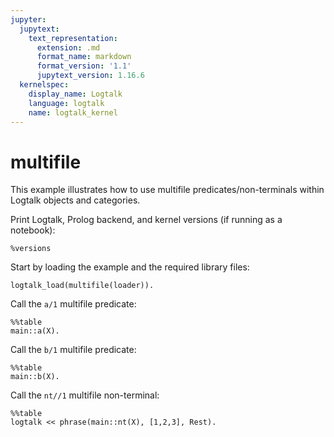 ```yaml
---
jupyter:
  jupytext:
    text_representation:
      extension: .md
      format_name: markdown
      format_version: '1.1'
      jupytext_version: 1.16.6
  kernelspec:
    display_name: Logtalk
    language: logtalk
    name: logtalk_kernel
---
```


<!--
________________________________________________________________________

This file is part of Logtalk <https://logtalk.org/>  
SPDX-FileCopyrightText: 1998-2025 Paulo Moura <pmoura@logtalk.org>  
SPDX-License-Identifier: Apache-2.0

Licensed under the Apache License, Version 2.0 (the "License");
you may not use this file except in compliance with the License.
You may obtain a copy of the License at

    http://www.apache.org/licenses/LICENSE-2.0

Unless required by applicable law or agreed to in writing, software
distributed under the License is distributed on an "AS IS" BASIS,
WITHOUT WARRANTIES OR CONDITIONS OF ANY KIND, either express or implied.
See the License for the specific language governing permissions and
limitations under the License.
________________________________________________________________________
-->

# multifile

This example illustrates how to use multifile predicates/non-terminals within
Logtalk objects and categories.

Print Logtalk, Prolog backend, and kernel versions (if running as a notebook):

```logtalk
%versions
```

Start by loading the example and the required library files:

```logtalk
logtalk_load(multifile(loader)).
```

Call the `a/1` multifile predicate:

```logtalk
%%table
main::a(X).
```

<!--
X = 1 ;
X = 2 ;
X = 3 ;
X = 4 ;
X = 5.
-->

Call the `b/1` multifile predicate:

```logtalk
%%table
main::b(X).
```

<!--
X = one ;
X = two ;
X = three.
-->

Call the `nt//1` multifile non-terminal:

```logtalk
%%table
logtalk << phrase(main::nt(X), [1,2,3], Rest).
```

<!--
X = 1, Rest = [2, 3] ;
X = end, Rest = [1, 2, 3].
-->
